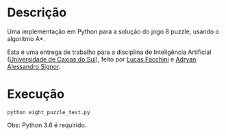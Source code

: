 # Descrição #

Uma implementação em Python para a solução do jogo 8 puzzle, usando o algoritmo A*.

Esta é uma entrega de trabalho para a disciplina de Inteligência Artificial ([Universidade de Caxias do Sul](https://www.ucs.br/)), feito por [Lucas Facchini](https://github.com/lucasfacchini) e [Adryan Alessandro Signor](https://github.com/AdryanSignor).

# Execução #

```
python eight_puzzle_test.py
```
Obs: Python 3.6 é requirido.
